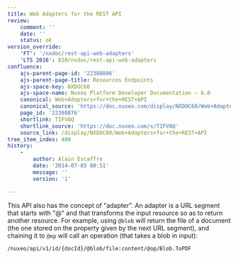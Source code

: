 ```yaml
---
title: Web Adapters for the REST API
review:
    comment: ''
    date: ''
    status: ok
version_override:
    'FT': '/nxdoc/rest-api-web-adapters'
    'LTS 2016': 810/nxdoc/rest-api-web-adapters
confluence:
    ajs-parent-page-id: '22380806'
    ajs-parent-page-title: Resources Endpoints
    ajs-space-key: NXDOC60
    ajs-space-name: Nuxeo Platform Developer Documentation — 6.0
    canonical: Web+Adapters+for+the+REST+API
    canonical_source: 'https://doc.nuxeo.com/display/NXDOC60/Web+Adapters+for+the+REST+API'
    page_id: '22380876'
    shortlink: TIFVAQ
    shortlink_source: 'https://doc.nuxeo.com/x/TIFVAQ'
    source_link: /display/NXDOC60/Web+Adapters+for+the+REST+API
tree_item_index: 400
history:
    -
        author: Alain Escaffre
        date: '2014-07-03 00:51'
        message: ''
        version: '1'

---
```

This API also has the concept of "adapter". An adapter is a URL segment that starts with "@" and that transforms the input resource so as to return another resource. For example, using `@blob` will return the file of a document (the one stored on the property given by the next URL segment), and chaining it to `@op` will call an operation (that takes a blob in input):

```
/nuxeo/api/v1/id/{docId}/@blob/file:content/@op/Blob.ToPDF
```
